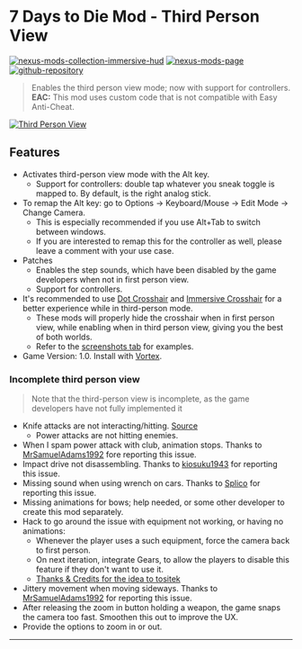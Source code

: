 [//]: # (DO NOT EDIT: This file has been autogenerated, any changes will be overwritten)
# 7 Days to Die Mod - Third Person View
[![nexus-mods-collection-immersive-hud](https://img.shields.io/badge/Nexus%20Mods%20Collection-Immersive%20HUD%20-orange?style=flat-square&logo=spinrilla)](https://next.nexusmods.com/7daystodie/collections/epfqzi) [![nexus-mods-page](https://img.shields.io/badge/Nexus%20Mod-Third%20Person%20View%20-orange?style=flat-square&logo=spinrilla)](https://www.nexusmods.com/7daystodie/mods/5903) [![github-repository](https://img.shields.io/badge/GitHub-Repository-green?style=flat-square&logo=github)](https://github.com/rdok/7daystodie_mod_third_person_view)

> Enables the third person view mode; now with support for controllers.  
> **EAC:** This mod uses custom code that is not compatible with Easy Anti-Cheat.
 
[![Third Person View](https://raw.githubusercontent.com/rdok/7daystodie_mod_third_person_view/main/documentation/showcase.gif)](https://www.nexusmods.com/7daystodie/mods/5903)

## Features
- Activates third-person view mode with the Alt key.
  - Support for controllers: double tap whatever you sneak toggle is mapped to. By default, is the right analog stick.
- To remap the Alt key: go to Options -> Keyboard/Mouse -> Edit Mode -> Change Camera.
  - This is especially recommended if you use Alt+Tab to switch between windows.
  - If you are interested to remap this for the controller as well, please leave a comment with your use case.
- Patches
  - Enables the step sounds, which have been disabled by the game developers when not in first person view.
  - Support for controllers.
- It's recommended to use [Dot Crosshair](https://www.nexusmods.com/7daystodie/mods/5640) and [Immersive Crosshair](https://www.nexusmods.com/7daystodie/mods/5601) for a better experience while in third-person mode.
  - These mods will properly hide the crosshair when in first person view, while enabling when in third person view, giving you the best of both worlds.
  - Refer to the [screenshots tab](https://staticdelivery.nexusmods.com/mods/1059/images/5903/5903-1724496760-686489418.jpeg) for examples.
- Game Version: 1.0. Install with [Vortex](https://www.nexusmods.com/about/vortex/).
   
### Incomplete third person view
> Note that the third-person view is incomplete, as the game developers have not fully implemented it  
- Knife attacks are not interacting/hitting. [Source](https://www.nexusmods.com/7daystodie/mods/5903?tab=posts&jump_to_comment=143245773)
  - Power attacks are not hitting enemies.
- When I spam power attack with club, animation stops. Thanks to [MrSamuelAdams1992](https://www.nexusmods.com/7daystodie/mods/5903?tab=posts&jump_to_comment=143252268) fore reporting this issue.
- Impact drive not disassembling. Thanks to [kiosuku1943](https://www.nexusmods.com/7daystodie/mods/5903?tab=posts&jump_to_comment=143263098) for reporting this issue.
- Missing sound when using wrench on cars. Thanks to [Splico](https://www.nexusmods.com/7daystodie/mods/5903?tab=posts&jump_to_comment=143244357) for reporting this issue.
- Missing animations for bows; help needed, or some other developer to create this mod separately.
- Hack to go around the issue with equipment not working, or having no animations:
  - Whenever the player uses a such equipment, force the camera back to first person. 
  - On next iteration, integrate Gears, to allow the players to disable this feature if they don't want to use it.
  - [Thanks & Credits for the idea to tositek](https://www.nexusmods.com/7daystodie/mods/5903?tab=posts&jump_to_comment=143244432)
- Jittery movement when moving sideways. Thanks to [MrSamuelAdams1992](https://www.nexusmods.com/7daystodie/mods/5903?tab=posts&jump_to_comment=1432522680) for reporting this issue.
- After releasing the zoom in button holding a weapon, the game snaps the camera too fast. Smoothen this out to improve the UX.
- Provide the options to zoom in or out.

***

[//]: # (DO NOT EDIT: This file has been autogenerated, any changes will be overwritten)
